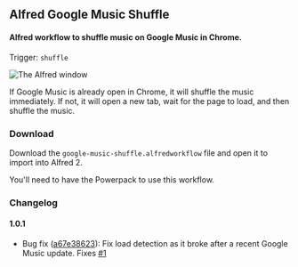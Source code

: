 ## Alfred Google Music Shuffle

#### Alfred workflow to shuffle music on Google Music in Chrome.

Trigger: `shuffle`

![The Alfred window](http://imgur.com/OHNEYQW.png)

If Google Music is already open in Chrome, it will shuffle the music immediately. If not, it will open a new tab, wait for the page to load, and then shuffle the music.

### Download

Download the `google-music-shuffle.alfredworkflow` file and open it to import into Alfred 2.

You'll need to have the Powerpack to use this workflow.

### Changelog

#### 1.0.1

* Bug fix ([a67e38623](https://github.com/jayj/alfred-google-music-shuffle/commit/a67e38623b8c2ceed10624bf45365f880d1fa270)): Fix load detection as it broke after a recent Google Music update. Fixes [#1](https://github.com/jayj/alfred-google-music-shuffle/issues/1)
